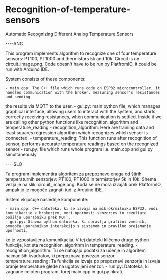 # Recognition-of-temperature-sensors
Automatic Recognizing Different Analog Temperature Sensors


----ANG

This program implements algorithm to recognize one of four temperature sensors: PT100, PT1000 and thermistors 5k and 10k. Circuit is on circuit_image.png.
Code doesn't have to be run by PlatfromIO, it could be run with Arduino IDE. 

System consists of these components:
 
	- main.cpp: The C++ file which runs code on ESP32 microcontroller, it handles communication with the broker, measuring sensor's resistances and sending 
the results via MQTT to the user.
	- gui.py: main python file, which manages graphical interface, allowing users to interact with the system, and starts correctly receiving resistances, when communication is settled.
Inside it we are calling other python functions like recognition_algorithm and temperature_reading
	- recognition_algorithm: Here are training data and least squares regression algorithm which recognizes which sensor is connected.
	- temperature_reading: This function runs after recognition of sensor, performs accurate temperature readings based on the recognized sensor
	- run.py: file which runs whole program i.e. main.cpp and gui.py simultaneously

----SLO

Ta program implementira algoritem za prepoznavo enega od štirih temperaturnih senzorjev: PT100, PT1000 in termistorjev 5k in 10k. Shema vezja je na sliki circuit_image.png. 
Koda se ne mora izvajati prek PlatformIO, ampak jo je mogoče zagnati tudi z Arduino IDE.

Sistem vključuje naslednje komponente:

	- main.cpp: C++ datoteka, ki se izvaja na mikrokrmilniku ESP32, vodi komunikacijo z brokerjem, meri upornosti senzorjev in rezultate pošilja uporabniku prek MQTT.
	- gui.py: Glavna python datoteka, ki upravlja grafični vmesnik, omogoča uporabnikom interakcijo s sistemom in pravilno prejemanje upornosti, 
ko je vzpostavljena komunikacija. V tej datoteki kličemo druge python funkcije, kot sta recognition_algorithm in temperature_reading.
	- recognition_algorithm: Tu se nahajajo podatki za učenje in algoritem najmanjših kvadratov, ki prepoznava povezan senzor.
	- temperature_reading: Ta funkcija se izvaja po prepoznavi senzorja in izvaja branje temperature glede na ugotovljeni senzor.
	- run.py: Datoteka, ki zagnane celoten program, torej main.cpp in gui.py hkrati.
